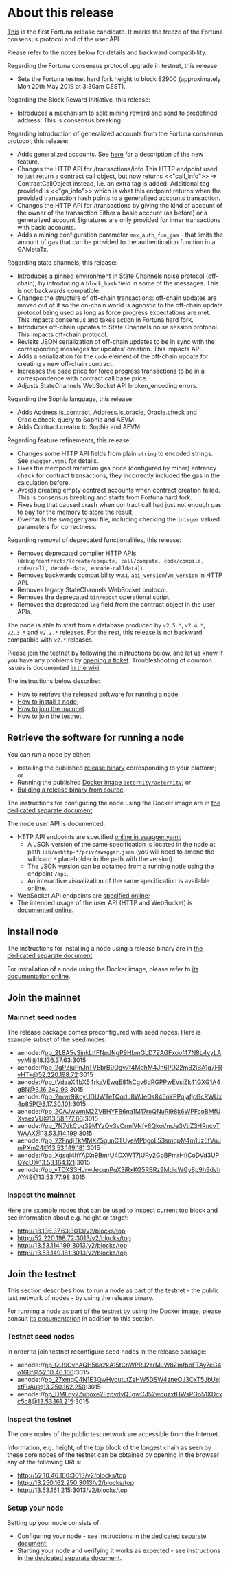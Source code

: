 # About this release

[This][this-release] is the first Fortuna release candidate.
It marks the freeze of the Fortuna consensus protocol and of the user API.

Please refer to the notes below for details and backward compatibility.

Regarding the Fortuna consensus protocol upgrade in testnet, this release:
* Sets the Fortuna testnet hard fork height to block 82900 (approximately Mon 20th May 2019 at 3:30am CEST).

Regarding the Block Reward Initiative, this release:
* Introduces a mechanism to split mining reward and send to predefined address. This is consensus breaking.

Regarding introduction of generalized accounts from the Fortuna consensus protocol, this release:
* Adds generalized accounts. See
  [here](https://github.com/aeternity/protocol/blob/aeternity-node-v3.0.0-rc.1/generalized_accounts/generalized_accounts.md)
  for a description of the new feature.
* Changes the HTTP API for /transactions/info
  This HTTP endpoint used to just return a contract call object, but now returns <<"call_info">> => ContractCallObject instead, i.e. an extra tag is added.
  Additional tag provided is <<"ga_info">> which is what this endpoint returns when the provided transaction hash points to a generalized accounts transaction.
* Changes the HTTP API for /transactions by giving the kind of account of the owner of the transaction
  Either a basic account (as before) or a generalized account
  Signatures are only provided for inner transactions with basic accounts.
* Adds a mining configuration parameter `max_auth_fun_gas` - that limits the amount of gas that can be provided
  to the authentication function in a GAMetaTx.

Regarding state channels, this release:
* Introduces a pinned environment in State Channels noise protocol (off-chain), by introducing a `block_hash` field in some of the messages. This is
  not backwards compatible.
* Changes the structure of off-chain transactions: off-chain updates are moved
  out of it so the on-chain world is agnostic to the off-chain update protocol
  being used as long as force progress expectations are met. This impacts
  consensus and takes action in Fortuna hard fork.
* Introduces off-chain updates to State Channels noise session protocol. This
  impacts off-chain protocol.
* Revisits JSON serialization of off-chain updates to be in sync with the
  corresponding messages for updates' creation. This impacts API.
* Adds a serialization for the `code` element of the off-chain update for
  creating a new off-chain contract.
* Increases the base price for force progress transactions to be in a
  correspondence with contract call base price.
* Adjusts StateChannels WebSocket API broken\_encoding errors.

Regarding the Sophia language, this release:
* Adds Address.is_contract, Address.is_oracle, Oracle.check and Oracle.check_query to Sophia and AEVM.
* Adds Contract.creator to Sophia and AEVM.

Regarding feature refinements, this release:
* Changes some HTTP API fields from plain `string` to encoded strings. See `swagger.yaml` for details.
* Fixes the mempool minimum gas price (configured by miner) entrancy check for contract transactions, they incorrectly included the
  gas in the calculation before.
* Avoids creating empty contract accounts when contract creation failed. This is consensus breaking and starts from Fortuna hard fork.
* Fixes bug that caused crash when contract call had just not enough gas to pay for the memory to store the result.
* Overhauls the swagger.yaml file, including checking the `integer` valued parameters for correctness.

Regarding removal of deprecated functionalities, this release:
* Removes deprecated compiler HTTP APIs (`debug/contracts/[create/compute, call/compute, code/compile, code/call, decode-data, encode-calldata]`).
* Removes backwards compatibility w.r.t. `abi_version`/`vm_version` in HTTP API.
* Removes legacy StateChannels WebSocket protocol.
* Removes the deprecated `bin/epoch` operational script.
* Removes the deprecated `log` field from the contract object in the user APIs.

[this-release]: https://github.com/aeternity/aeternity/releases/tag/v3.0.0-rc.1

The node is able to start from a database produced by `v2.5.*`, `v2.4.*`, `v2.3.*` and `v2.2.*` releases.
For the rest, this release is not backward compatible with `v2.*` releases.

Please join the testnet by following the instructions below, and let us know if you have any problems by [opening a ticket](https://github.com/aeternity/aeternity/issues).
Troubleshooting of common issues is documented [in the wiki](https://github.com/aeternity/aeternity/wiki/Troubleshooting).

The instructions below describe:
* [How to retrieve the released software for running a node](#retrieve-the-software-for-running-a-node);
* [How to install a node](#install-node);
* [How to join the mainnet](#join-the-mainnet).
* [How to join the testnet](#join-the-testnet).

## Retrieve the software for running a node

You can run a node by either:
* Installing the published [release binary][this-release] corresponding to your platform; or
* Running the published [Docker image `aeternity/aeternity`][docker]; or
* [Building a release binary from source][build].

[docker]: https://github.com/aeternity/aeternity/blob/v3.0.0-rc.1/docs/docker.md
[build]: https://github.com/aeternity/aeternity/blob/v3.0.0-rc.1/docs/build.md

The instructions for configuring the node using the Docker image are in [the dedicated separate document][docker].

The node user API is documented:
* HTTP API endpoints are specified [online in swagger.yaml][swagger-yaml];
  * A JSON version of the same specification is located in the node at path `lib/aehttp-*/priv/swagger.json` (you will need to amend the wildcard `*` placeholder in the path with the version).
  * The JSON version can be obtained from a running node using the endpoint `/api`.
  * An interactive visualization of the same specification is available [online][swagger-ui].
* WebSocket API endpoints are [specified online][api-doc];
* The intended usage of the user API (HTTP and WebSocket) is [documented online][api-doc].

[swagger-yaml]: https://github.com/aeternity/aeternity/blob/v3.0.0-rc.1/config/swagger.yaml
[swagger-ui]: https://aeternity.github.io/api-docs/?config=https://raw.githubusercontent.com/aeternity/aeternity/v3.0.0-rc.1/apps/aehttp/priv/swagger.json
[api-doc]: https://github.com/aeternity/protocol/blob/aeternity-node-v3.0.0-rc.1/node/api/README.md

## Install node

The instructions for installing a node using a release binary are in [the dedicated separate document](../../docs/installation.md).

For installation of a node using the Docker image, please refer to [its documentation online][docker].

## Join the mainnet

### Mainnet seed nodes

The release package comes preconfigured with seed nodes. Here is example subset of the seed nodes:

* aenode://pp_2L8A5vSjnkLtfFNpJNgP9HbmGLD7ZAGFxoof47N8L4yyLAyyMi@18.136.37.63:3015
* aenode://pp_2gPZjuPnJnTVEbrB9Qgv7f4MdhM4Jh6PD22mB2iBA1g7FRvHTk@52.220.198.72:3015
* aenode://pp_tVdaaX4bX54rkaVEwqE81hCgv6dRGPPwEVsiZk41GXG1A4gBN@3.16.242.93:3015
* aenode://pp_2mwr9ikcyUDUWTeTQqdu8WJeQs845nYPPqjafjcGcRWUx4p85P@3.17.30.101:3015
* aenode://pp_2CAJwwmM2ZVBHYFB6na1M17roQNuRi98k6WPFcoBMfUXvsezVU@13.58.177.66:3015
* aenode://pp_7N7dkCbg39MYzQv3vCrmjVNfy6QkoVmJe3VtiZ3HRncvTWAAX@13.53.114.199:3015
* aenode://pp_22FndjTkMMXZ5gunCTUyeMPbgoL53smqpM4m1Jz5fVuJmPXm24@13.53.149.181:3015
* aenode://pp_Xgsqi4hYAjXn9BmrU4DXWT7jURy2GoBPmrHfiCoDVd3UPQYcU@13.53.164.121:3015
* aenode://pp_vTDXS3HJrwJecqnPqX3iRxKG5RBRz9MdicWGy8p9hSdyhAY4S@13.53.77.98:3015

### Inspect the mainnet

Here are example nodes that can be used to inspect current top block and see information about e.g. height or target:

* http://18.136.37.63:3013/v2/blocks/top
* http://52.220.198.72:3013/v2/blocks/top
* http://13.53.114.199:3013/v2/blocks/top
* http://13.53.149.181:3013/v2/blocks/top

## Join the testnet

This section describes how to run a node as part of the testnet - the public test network of nodes - by using the release binary.

For running a node as part of the testnet by using the Docker image, please consult [its documentation][docker] in addition to this section.

### Testnet seed nodes

In order to join testnet reconfigure seed nodes in the release package:

* aenode://pp_QU9CvhAQH56a2kA15tCnWPRJ2srMJW8ZmfbbFTAy7eG4o16Bf@52.10.46.160:3015
* aenode://pp_27xmgQ4N1E3QwHyoutLtZsHW5DSW4zneQJ3CxT5JbUejxtFuAu@13.250.162.250:3015
* aenode://pp_DMLqy7Zuhoxe2FzpydyQTgwCJ52wouzxtHWsPGo51XDcxc5c8@13.53.161.215:3015

### Inspect the testnet

The core nodes of the public test network are accessible from the Internet.

Information, e.g. height, of the top block of the longest chain as seen by these core nodes of the testnet can be obtained by opening in the browser any of the following URLs:
* http://52.10.46.160:3013/v2/blocks/top
* http://13.250.162.250:3013/v2/blocks/top
* http://13.53.161.215:3013/v2/blocks/top

### Setup your node

Setting up your node consists of:
* Configuring your node - see instructions in [the dedicated separate document](../../docs/configuration.md);
* Starting your node and verifying it works as expected - see instructions in [the dedicated separate document](../../docs/operation.md).
